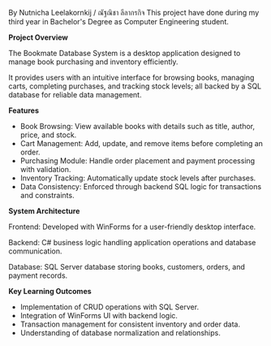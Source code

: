 By Nutnicha Leelakornkij / ณัฐณิชา ลีลากรกิจ
This project have done during my third year in Bachelor's Degree as Computer Engineering student.

**Project Overview**

The Bookmate Database System is a desktop application designed to manage book purchasing and inventory efficiently.

It provides users with an intuitive interface for browsing books, managing carts, completing purchases, and tracking stock levels; all backed by a  SQL database for reliable data management.

**Features**

- Book Browsing: View available books with details such as title, author, price, and stock.
- Cart Management: Add, update, and remove items before completing an order.
- Purchasing Module: Handle order placement and payment processing with validation.
- Inventory Tracking: Automatically update stock levels after purchases.
- Data Consistency: Enforced through backend SQL logic for transactions and constraints.

**System Architecture**

Frontend: Developed with WinForms for a user-friendly desktop interface.

Backend: C# business logic handling application operations and database communication.

Database: SQL Server database storing books, customers, orders, and payment records.

**Key Learning Outcomes**

- Implementation of CRUD operations with SQL Server.
- Integration of WinForms UI with backend logic.
- Transaction management for consistent inventory and order data.
- Understanding of database normalization and relationships.
